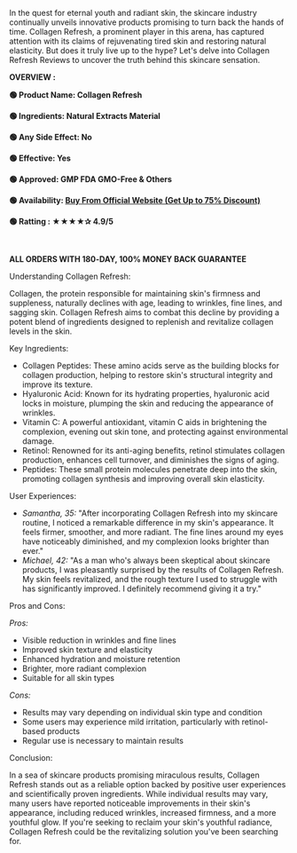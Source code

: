 <span style="font-weight: 400;">In the quest for eternal youth and radiant skin, the skincare industry continually unveils innovative products promising to turn back the hands of time. Collagen Refresh, a prominent player in this arena, has captured attention with its claims of rejuvenating tired skin and restoring natural elasticity. But does it truly live up to the hype? Let's delve into Collagen Refresh Reviews to uncover the truth behind this skincare sensation.</span>

<b>OVERVIEW :</b>

<b>🟢 Product Name: </b><b>Collagen Refresh</b>

<b>🟢 Ingredients: Natural Extracts Material</b>

<b>🟢 Any Side Effect: No</b>

<b>🟢 Effective: Yes</b>

<b>🟢 Approved: GMP FDA GMO-Free &amp; Others</b>

<b>🟢 Availability: </b><a href="https://t.ly/RvD9S"><b>Buy From Official Website (Get Up to 75% Discount)</b></a>

<b>🟢 Ratting : ★★★★✰ 4.9/5</b>

<b> </b>

<b>ALL ORDERS WITH 180‑DAY, 100% MONEY BACK GUARANTEE</b>

<span style="font-weight: 400;">Understanding Collagen Refresh:</span>

<span style="font-weight: 400;">Collagen, the protein responsible for maintaining skin's firmness and suppleness, naturally declines with age, leading to wrinkles, fine lines, and sagging skin. Collagen Refresh aims to combat this decline by providing a potent blend of ingredients designed to replenish and revitalize collagen levels in the skin.</span>

<span style="font-weight: 400;">Key Ingredients:</span>
<ul>
 	<li style="font-weight: 400;" aria-level="1"><span style="font-weight: 400;">Collagen Peptides: These amino acids serve as the building blocks for collagen production, helping to restore skin's structural integrity and improve its texture.</span></li>
 	<li style="font-weight: 400;" aria-level="1"><span style="font-weight: 400;">Hyaluronic Acid: Known for its hydrating properties, hyaluronic acid locks in moisture, plumping the skin and reducing the appearance of wrinkles.</span></li>
 	<li style="font-weight: 400;" aria-level="1"><span style="font-weight: 400;">Vitamin C: A powerful antioxidant, vitamin C aids in brightening the complexion, evening out skin tone, and protecting against environmental damage.</span></li>
 	<li style="font-weight: 400;" aria-level="1"><span style="font-weight: 400;">Retinol: Renowned for its anti-aging benefits, retinol stimulates collagen production, enhances cell turnover, and diminishes the signs of aging.</span></li>
 	<li style="font-weight: 400;" aria-level="1"><span style="font-weight: 400;">Peptides: These small protein molecules penetrate deep into the skin, promoting collagen synthesis and improving overall skin elasticity.</span></li>
</ul>
<span style="font-weight: 400;">User Experiences:</span>
<ul>
 	<li style="font-weight: 400;" aria-level="1"><i><span style="font-weight: 400;">Samantha, 35:</span></i><span style="font-weight: 400;"> "After incorporating Collagen Refresh into my skincare routine, I noticed a remarkable difference in my skin's appearance. It feels firmer, smoother, and more radiant. The fine lines around my eyes have noticeably diminished, and my complexion looks brighter than ever."</span></li>
 	<li style="font-weight: 400;" aria-level="1"><i><span style="font-weight: 400;">Michael, 42:</span></i><span style="font-weight: 400;"> "As a man who's always been skeptical about skincare products, I was pleasantly surprised by the results of Collagen Refresh. My skin feels revitalized, and the rough texture I used to struggle with has significantly improved. I definitely recommend giving it a try."</span></li>
</ul>
<span style="font-weight: 400;">Pros and Cons:</span>

<i><span style="font-weight: 400;">Pros:</span></i>
<ul>
 	<li style="font-weight: 400;" aria-level="1"><span style="font-weight: 400;">Visible reduction in wrinkles and fine lines</span></li>
 	<li style="font-weight: 400;" aria-level="1"><span style="font-weight: 400;">Improved skin texture and elasticity</span></li>
 	<li style="font-weight: 400;" aria-level="1"><span style="font-weight: 400;">Enhanced hydration and moisture retention</span></li>
 	<li style="font-weight: 400;" aria-level="1"><span style="font-weight: 400;">Brighter, more radiant complexion</span></li>
 	<li style="font-weight: 400;" aria-level="1"><span style="font-weight: 400;">Suitable for all skin types</span></li>
</ul>
<i><span style="font-weight: 400;">Cons:</span></i>
<ul>
 	<li style="font-weight: 400;" aria-level="1"><span style="font-weight: 400;">Results may vary depending on individual skin type and condition</span></li>
 	<li style="font-weight: 400;" aria-level="1"><span style="font-weight: 400;">Some users may experience mild irritation, particularly with retinol-based products</span></li>
 	<li style="font-weight: 400;" aria-level="1"><span style="font-weight: 400;">Regular use is necessary to maintain results</span></li>
</ul>
<span style="font-weight: 400;">Conclusion:</span>

<span style="font-weight: 400;">In a sea of skincare products promising miraculous results, Collagen Refresh stands out as a reliable option backed by positive user experiences and scientifically proven ingredients. While individual results may vary, many users have reported noticeable improvements in their skin's appearance, including reduced wrinkles, increased firmness, and a more youthful glow. If you're seeking to reclaim your skin's youthful radiance, Collagen Refresh could be the revitalizing solution you've been searching for.</span>
